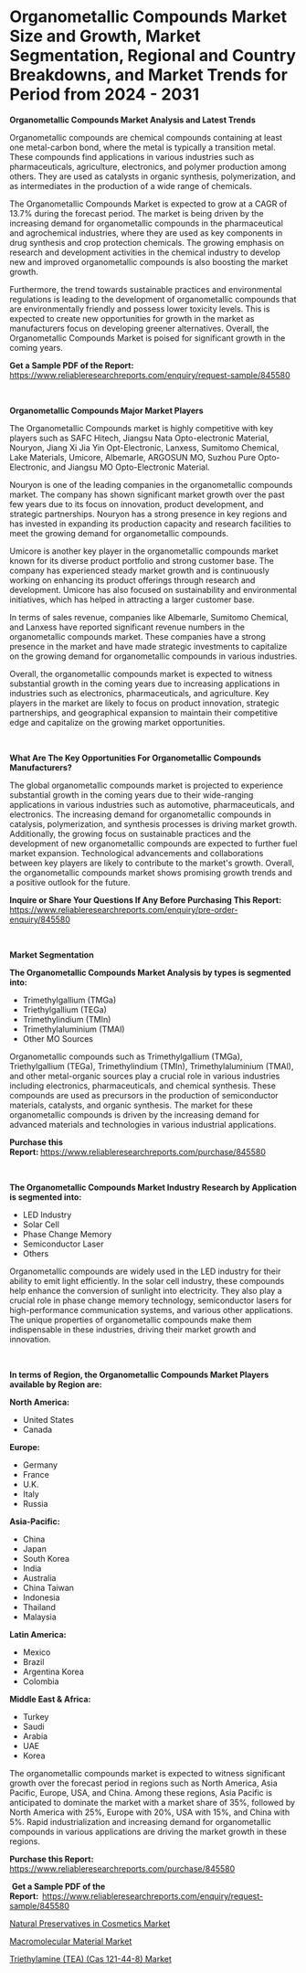 <p><h1>Organometallic Compounds Market Size and Growth, Market Segmentation, Regional and Country Breakdowns, and Market Trends for Period from 2024 -  2031</h1></p><p><strong>Organometallic Compounds Market Analysis and Latest Trends</strong></p>
<p><p>Organometallic compounds are chemical compounds containing at least one metal-carbon bond, where the metal is typically a transition metal. These compounds find applications in various industries such as pharmaceuticals, agriculture, electronics, and polymer production among others. They are used as catalysts in organic synthesis, polymerization, and as intermediates in the production of a wide range of chemicals.</p><p>The Organometallic Compounds Market is expected to grow at a CAGR of 13.7% during the forecast period. The market is being driven by the increasing demand for organometallic compounds in the pharmaceutical and agrochemical industries, where they are used as key components in drug synthesis and crop protection chemicals. The growing emphasis on research and development activities in the chemical industry to develop new and improved organometallic compounds is also boosting the market growth.</p><p>Furthermore, the trend towards sustainable practices and environmental regulations is leading to the development of organometallic compounds that are environmentally friendly and possess lower toxicity levels. This is expected to create new opportunities for growth in the market as manufacturers focus on developing greener alternatives. Overall, the Organometallic Compounds Market is poised for significant growth in the coming years.</p></p>
<p><strong>Get a Sample PDF of the Report:&nbsp;</strong> <a href="https://www.reliableresearchreports.com/enquiry/request-sample/845580">https://www.reliableresearchreports.com/enquiry/request-sample/845580</a></p>
<p>&nbsp;</p>
<p><strong>Organometallic Compounds Major Market Players</strong></p>
<p><p>The Organometallic Compounds market is highly competitive with key players such as SAFC Hitech, Jiangsu Nata Opto-electronic Material, Nouryon, Jiang Xi Jia Yin Opt-Electronic, Lanxess, Sumitomo Chemical, Lake Materials, Umicore, Albemarle, ARGOSUN MO, Suzhou Pure Opto-Electronic, and Jiangsu MO Opto-Electronic Material.</p><p>Nouryon is one of the leading companies in the organometallic compounds market. The company has shown significant market growth over the past few years due to its focus on innovation, product development, and strategic partnerships. Nouryon has a strong presence in key regions and has invested in expanding its production capacity and research facilities to meet the growing demand for organometallic compounds.</p><p>Umicore is another key player in the organometallic compounds market known for its diverse product portfolio and strong customer base. The company has experienced steady market growth and is continuously working on enhancing its product offerings through research and development. Umicore has also focused on sustainability and environmental initiatives, which has helped in attracting a larger customer base.</p><p>In terms of sales revenue, companies like Albemarle, Sumitomo Chemical, and Lanxess have reported significant revenue numbers in the organometallic compounds market. These companies have a strong presence in the market and have made strategic investments to capitalize on the growing demand for organometallic compounds in various industries.</p><p>Overall, the organometallic compounds market is expected to witness substantial growth in the coming years due to increasing applications in industries such as electronics, pharmaceuticals, and agriculture. Key players in the market are likely to focus on product innovation, strategic partnerships, and geographical expansion to maintain their competitive edge and capitalize on the growing market opportunities.</p></p>
<p>&nbsp;</p>
<p><strong>What Are The Key Opportunities For Organometallic Compounds Manufacturers?</strong></p>
<p><p>The global organometallic compounds market is projected to experience substantial growth in the coming years due to their wide-ranging applications in various industries such as automotive, pharmaceuticals, and electronics. The increasing demand for organometallic compounds in catalysis, polymerization, and synthesis processes is driving market growth. Additionally, the growing focus on sustainable practices and the development of new organometallic compounds are expected to further fuel market expansion. Technological advancements and collaborations between key players are likely to contribute to the market's growth. Overall, the organometallic compounds market shows promising growth trends and a positive outlook for the future.</p></p>
<p><strong>Inquire or Share Your Questions If Any Before Purchasing This Report:</strong> <a href="https://www.reliableresearchreports.com/enquiry/pre-order-enquiry/845580">https://www.reliableresearchreports.com/enquiry/pre-order-enquiry/845580</a></p>
<p>&nbsp;</p>
<p><strong>Market Segmentation</strong></p>
<p><strong>The Organometallic Compounds Market Analysis by types is segmented into:</strong></p>
<p><ul><li>Trimethylgallium (TMGa)</li><li>Triethylgallium (TEGa)</li><li>Trimethylindium (TMIn)</li><li>Trimethylaluminium (TMAl)</li><li>Other MO Sources</li></ul></p>
<p><p>Organometallic compounds such as Trimethylgallium (TMGa), Triethylgallium (TEGa), Trimethylindium (TMIn), Trimethylaluminium (TMAl), and other metal-organic sources play a crucial role in various industries including electronics, pharmaceuticals, and chemical synthesis. These compounds are used as precursors in the production of semiconductor materials, catalysts, and organic synthesis. The market for these organometallic compounds is driven by the increasing demand for advanced materials and technologies in various industrial applications.</p></p>
<p><strong>Purchase this Report:&nbsp;</strong><a href="https://www.reliableresearchreports.com/purchase/845580">https://www.reliableresearchreports.com/purchase/845580</a></p>
<p>&nbsp;</p>
<p><strong>The Organometallic Compounds Market Industry Research by Application is segmented into:</strong></p>
<p><ul><li>LED Industry</li><li>Solar Cell</li><li>Phase Change Memory</li><li>Semiconductor Laser</li><li>Others</li></ul></p>
<p><p>Organometallic compounds are widely used in the LED industry for their ability to emit light efficiently. In the solar cell industry, these compounds help enhance the conversion of sunlight into electricity. They also play a crucial role in phase change memory technology, semiconductor lasers for high-performance communication systems, and various other applications. The unique properties of organometallic compounds make them indispensable in these industries, driving their market growth and innovation.</p></p>
<p>&nbsp;</p>
<p><strong>In terms of Region, the Organometallic Compounds Market Players available by Region are:</strong></p>
<p>
    <p> <strong> North America: </strong>
        <ul>
            <li>United States</li>
            <li>Canada</li>
        </ul>
        </p> 
    <p> <strong> Europe: </strong>
        <ul>
            <li>Germany</li>
            <li>France</li>
            <li>U.K.</li>
            <li>Italy</li>
            <li>Russia</li>
        </ul>
        </p> 
    <p> <strong> Asia-Pacific: </strong>
        <ul>
            <li>China</li>
            <li>Japan</li>
            <li>South Korea</li>
            <li>India</li>
            <li>Australia</li>
            <li>China Taiwan</li>
            <li>Indonesia</li>
            <li>Thailand</li>
            <li>Malaysia</li>
        </ul>
        </p> 
    <p> <strong> Latin America: </strong>
        <ul>
            <li>Mexico</li>
            <li>Brazil</li>
            <li>Argentina Korea</li>
            <li>Colombia</li>
        </ul>
        </p> 
    <p> <strong> Middle East & Africa: </strong>
        <ul>
            <li>Turkey</li>
            <li>Saudi</li>
            <li>Arabia</li>
            <li>UAE</li>
            <li>Korea</li>
        </ul>
    </p>
    </p>
<p><p>The organometallic compounds market is expected to witness significant growth over the forecast period in regions such as North America, Asia Pacific, Europe, USA, and China. Among these regions, Asia Pacific is anticipated to dominate the market with a market share of 35%, followed by North America with 25%, Europe with 20%, USA with 15%, and China with 5%. Rapid industrialization and increasing demand for organometallic compounds in various applications are driving the market growth in these regions.</p></p>
<p><strong>Purchase this Report: </strong><a href="https://www.reliableresearchreports.com/purchase/845580">https://www.reliableresearchreports.com/purchase/845580</a></p>
<p>&nbsp;<strong>Get a Sample PDF of the Report:&nbsp;&nbsp;</strong><a href="https://www.reliableresearchreports.com/enquiry/request-sample/845580">https://www.reliableresearchreports.com/enquiry/request-sample/845580</a></p>
<p><strong></strong></p>
<p><p><a href="https://view.publitas.com/reportprime-1/natural-preservatives-in-cosmetics-market-centers-on-aspects-such-as-market-growth-market-share-market-opportunity-and-projected-forecasts-spanning-from-2023-to-2030/">Natural Preservatives in Cosmetics Market</a></p><p><a href="https://view.publitas.com/reportprime-1/macromolecular-material-market-provides-a-comprehensive-analysis-including-a-macro-overview-of-the-market-as-well-as-micro-details-such-as-market-size-and-competitive-landscape/">Macromolecular Material Market</a></p><p><a href="https://view.publitas.com/reportprime-1/triethylamine-tea-cas-121-44-8-market-analysis-examines-its-scope-on-growth-opportunities-and-forecasted-trends-spanning-from-2023-to-2030/">Triethylamine (TEA) (Cas 121-44-8) Market</a></p></p>